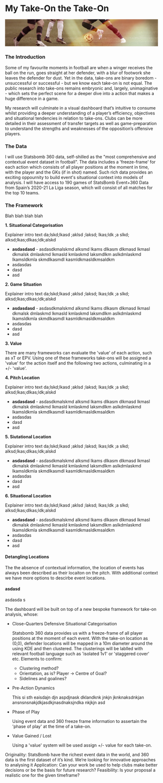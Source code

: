 # My Take-On the Take-On

![The Take On](https://github.com/joemulberry/takeon_the_takeon/blob/main/images/takeon_banner.jpg?raw=true)

### The Introduction  

Some of my favourite moments in football are when a winger receives the ball on the run, goes straight at her defender, with a blur of footwork she leaves the defender for dust. Yet in the data, take-ons are binary boredom - unsuccessful or successful - but we know each take-on is not equal. The public research into take-ons remains embryonic and, largely, unimaginative - which sets the perfect scene for a deeper dive into a action that makes a huge difference in a game.

My research will culminate in a visual dashboard that’s intuitive to consume whilst providing a deeper understanding of a player’s efficiency, objectives and situational tendencies in relation to take-ons. Clubs can be more detailed in their assessment of transfer targets as well as game-preparation to understand the strengths and weaknesses of the opposition’s offensive players.

### The Data

I will use Statsbomb 360 data, self-shilled as the "most comprehensive and contextual event dataset in football". The data includes a 'freeze-frame' for each action which consists of all player positions at the moment in time, with the player and the GKs (if in shot) named. Such rich data provides an exciting oppournity to build event's situational context into models of analysis. I will have access to 190 games of StatsBomb Event+360 Data from Spain’s 2020-21 La Liga season, which will consist of all matches for the top 10 teams. 

### The Framework 

Blah blah blah blah 

**1. Situational Categorisation**

   Explainer intro text da;lskd;lkasd ;aklsd ;laksd; lkas;ldk ;a slkd; alksd;lkas;dlkas;ldk;alskd 

   * **asdasdasd** - asdasdkmalskmd alksmd lkams dlkasm dlkmasd lkmasl dkmalsk dmlaskmd lkmasld kmlaskmd laksmdlkm aslkdmlaskmd lkamsldkmla skmdlkasmdl kasmldkmasldkmsaldkm 
   * asdasdas
   * dasd
   * asd


**2. Game Situation**

   Explainer intro text da;lskd;lkasd ;aklsd ;laksd; lkas;ldk ;a slkd; alksd;lkas;dlkas;ldk;alskd 

   * **asdasdasd** - asdasdkmalskmd alksmd lkams dlkasm dlkmasd lkmasl dkmalsk dmlaskmd lkmasld kmlaskmd laksmdlkm aslkdmlaskmd lkamsldkmla skmdlkasmdl kasmldkmasldkmsaldkm 
   * asdasdas
   * dasd
   * asd


**3. Value**

   There are many frameworks can evaluate the 'value' of each action, such as xT or EPV. Using one of these frameworks take-ons will be assigned a 'value' for the action itself and the following two actions, culminating in a +/- 'value'. 

**4. Pitch Location**

   Explainer intro text da;lskd;lkasd ;aklsd ;laksd; lkas;ldk ;a slkd; alksd;lkas;dlkas;ldk;alskd 

   * **asdasdasd** - asdasdkmalskmd alksmd lkams dlkasm dlkmasd lkmasl dkmalsk dmlaskmd lkmasld kmlaskmd laksmdlkm aslkdmlaskmd lkamsldkmla skmdlkasmdl kasmldkmasldkmsaldkm 
   * asdasdas
   * dasd
   * asd

**5. Siutational Location**

   Explainer intro text da;lskd;lkasd ;aklsd ;laksd; lkas;ldk ;a slkd; alksd;lkas;dlkas;ldk;alskd 

   * **asdasdasd** - asdasdkmalskmd alksmd lkams dlkasm dlkmasd lkmasl dkmalsk dmlaskmd lkmasld kmlaskmd laksmdlkm aslkdmlaskmd lkamsldkmla skmdlkasmdl kasmldkmasldkmsaldkm 
   * asdasdas
   * dasd
   * asd

**6. Situational Location**

   Explainer intro text da;lskd;lkasd ;aklsd ;laksd; lkas;ldk ;a slkd; alksd;lkas;dlkas;ldk;alskd 

   * **asdasdasd** - asdasdkmalskmd alksmd lkams dlkasm dlkmasd lkmasl dkmalsk dmlaskmd lkmasld kmlaskmd laksmdlkm aslkdmlaskmd lkamsldkmla skmdlkasmdl kasmldkmasldkmsaldkm 
   * asdasdas
   * dasd
   * asd


#### Detangling Locations

The the absence of contextual information, the location of events has always been described as their locaiton on the pitch. With additional context we have more options to descirbe event locations. 

#### asdasd

asdasda s




The dashboard will be built on top of a new bespoke framework for take-on analysis, whose:

* Close-Quarters Defensive Situational Categorisation 

   Statsbomb 360 data provides us with a freeze-frame of all player positions at the moment of each event. With the take-on location as (0,0), defender locations will be mapped in a 10m diameter around the using KDE and then clustered. The clusterings will be lablled with relevant football language such as 'isolated 1v1' or 'staggered cover' etc. Elements to confirm: 
   * Clustering method? 
   * Orientation, as is? Player -> Centre of Goal?
   * Sidelines and goalines?

* Pre-Action Dynamics 

   This si sth eaisdajn djn aspdjnask dklandknk jnkjn jknknaksdnkjan ansnsnsnakjdkjasdkjnasdnaksjndka nkjkjn asd
   
* Phase of Play 

   Using event data and 360 freeze frame information to assertain the 'phase of play' at the time of a take-on. 
   
   


* Value Gained / Lost 

   Using a 'value' system will be used assign +/- value for each take-on.  
   
   
   
   
   
   
Originality: StatsBomb have the richest event data in the world, and 360 data is the first dataset of it’s kind. We’re looking for innovative approaches to analysing it
Application: Can your work be used to help clubs make better decisions or be the basis for future research?
Feasibility: Is your proposal a realistic one for the given timeframe?
